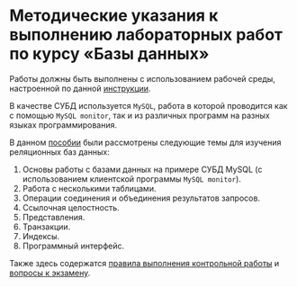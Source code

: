 # Методические указания к выполнению лабораторных работ по курсу «Базы данных»

Работы должны быть выполнены с использованием рабочей среды,
настроенной по данной [инструкции][setupenv].

[setupenv]: https://github.com/AVKorotkov/setupenv

В качестве СУБД используется `MySQL`, работа в которой проводится как
с помощью `MySQL monitor`, так и из различных программ на разных языках
программирования.

В данном [пособии](dbe.adoc) были рассмотрены следующие темы для изучения
реляционных баз данных:
1. Основы работы с базами данных на примере СУБД MySQL (с использованием
   клиентской программы `MySQL monitor`).
2. Работа с несколькими таблицами.
3. Операции соединения и объединения результатов запросов.
4. Ссылочная целостность.
5. Представления.
6. Транзакции.
7. Индексы.
8. Программный интерфейс.

Также здесь содержатся [правила выполнения контрольной работы](rules.md) и
[вопросы к экзамену](ex.md).
